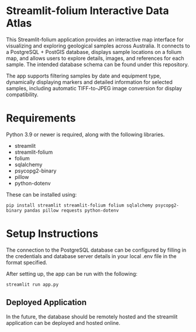# Streamlit-folium Interactive Data Atlas

This Streamlit-folium application provides an interactive map interface for visualizing and exploring geological samples across Australia.
It connects to a PostgreSQL + PostGIS database, displays sample locations on a folium map, and allows users to explore details, images, and references for each sample. The intended database schema can be found under this repository.

The app supports filtering samples by date and equipment type, dynamically displaying markers and detailed information for selected samples, including automatic TIFF-to-JPEG image conversion for display compatibility.

# Requirements
Python 3.9 or newer is required, along with the following libraries.
- streamlit
- streamlit-folium
- folium
- sqlalchemy
- psycopg2-binary
- pillow
- python-dotenv

These can be installed using:

`pip install streamlit streamlit-folium folium sqlalchemy psycopg2-binary pandas pillow requests python-dotenv`

# Setup Instructions
The connection to the PostgreSQL database can be configured by filling in the credentials and database server details in your local .env file in the format specified.

After setting up, the app can be run with the following:

`streamlit run app.py`

## Deployed Application
In the future, the database should be remotely hosted and the streamlit application can be deployed and hosted online.
